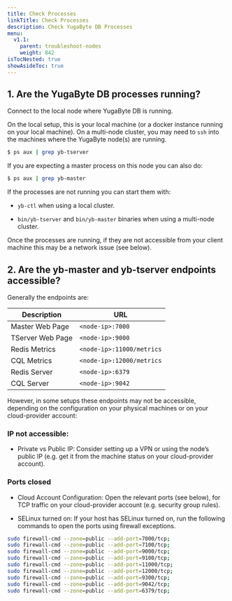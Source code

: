 ```yaml
---
title: Check Processes
linkTitle: Check Processes
description: Check YugaByte DB Processes
menu:
  v1.1:
    parent: troubleshoot-nodes
    weight: 842
isTocNested: true
showAsideToc: true
---
```


## 1. Are the YugaByte DB processes running?
Connect to the local node where YugaByte DB is running. 

On the local setup, this is your local machine (or a docker instance running on your local machine). On a multi-node cluster, you may need to `ssh` into the machines where the YugaByte node(s) are running.

```sh
$ ps aux | grep yb-tserver
```

If you are expecting a master process on this node you can also do: 

```sh
$ ps aux | grep yb-master
```

If the processes are not running you can start them with:

- `yb-ctl` when using a local cluster.

- `bin/yb-tserver` and `bin/yb-master` binaries when using a multi-node cluster.

Once the processes are running, if they are not accessible from your client machine this may be a network issue (see below).

## 2. Are the yb-master and yb-tserver endpoints accessible?
Generally the endpoints are: 

|      Description |                       URL |
|------------------|---------------------------|
| Master Web Page  | `<node-ip>:7000`          |
| TServer Web Page | `<node-ip>:9000`          |
| Redis Metrics    | `<node-ip>:11000/metrics` |
| CQL Metrics      | `<node-ip>:12000/metrics` |
| Redis Server     | `<node-ip>:6379`          |
| CQL Server       | `<node-ip>:9042`          |


However, in some setups these endpoints may not be accessible, depending on the configuration on your physical machines or on your cloud-provider account:

### IP not accessible: 
- Private vs Public IP: Consider setting up a VPN or using the node’s public IP (e.g. get it from the machine status on your cloud-provider account).

### Ports closed

- Cloud Account Configuration: Open the relevant ports (see below),  for TCP traffic on your cloud-provider account (e.g. security group rules).

- SELinux turned on: If your host has SELinux turned on, run the following commands to open the ports using firewall exceptions.

```sh
sudo firewall-cmd --zone=public --add-port=7000/tcp;
sudo firewall-cmd --zone=public --add-port=7100/tcp;
sudo firewall-cmd --zone=public --add-port=9000/tcp;
sudo firewall-cmd --zone=public --add-port=9100/tcp;
sudo firewall-cmd --zone=public --add-port=11000/tcp;
sudo firewall-cmd --zone=public --add-port=12000/tcp;
sudo firewall-cmd --zone=public --add-port=9300/tcp;
sudo firewall-cmd --zone=public --add-port=9042/tcp;
sudo firewall-cmd --zone=public --add-port=6379/tcp;
```
